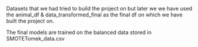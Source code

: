 Datasets that we had tried to build the project on but later we we have used the animal_df & data_transformed_final as the final df on which we have built the project on.

The final models are trained on the balanced data stored in SMOTETomek_data.csv
